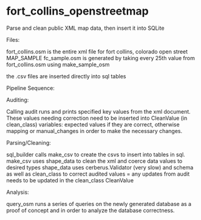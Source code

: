 # fort_collins_openstreetmap
Parse and clean public XML map data, then insert it into SQLite


Files:

fort_collins.osm is the entire xml file for fort collins, colorado open street MAP_SAMPLE
fc_sample.osm is generated by taking every 25th value from fort_collins.osm using make_sample_osm

the .csv files are inserted directly into sql tables



Pipeline Sequence:

Auditing:

Calling audit runs and prints specified key values from the xml document. These values needing correction
need to be inserted into CleanValue (in clean_class) variables:
expected values if they are correct, otherwise mapping or manual_changes
in order to make the necessary changes.

Parsing/Cleaning:

sql_builder calls make_csv to create the csvs to insert into tables in sql.
  make_csv uses shape_data to clean the xml and coerce data values to desired types
    shape_data uses cerberus.Validator (very slow) and schema as well as clean_class to correct audited values
     = any updates from audit needs to be updated in the clean_class CleanValue

Analysis:

query_osm runs a series of queries on the newly generated database as a proof of concept and in order to analyze
the database correctness.
